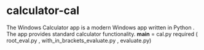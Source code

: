 # calculator-cal
The Windows Calculator app is a modern Windows app written in Python . The app provides standard calculator functionality.
__main__ = cal.py
required ( root_eval.py , with_in_brackets_evaluate.py , evaluate.py)
